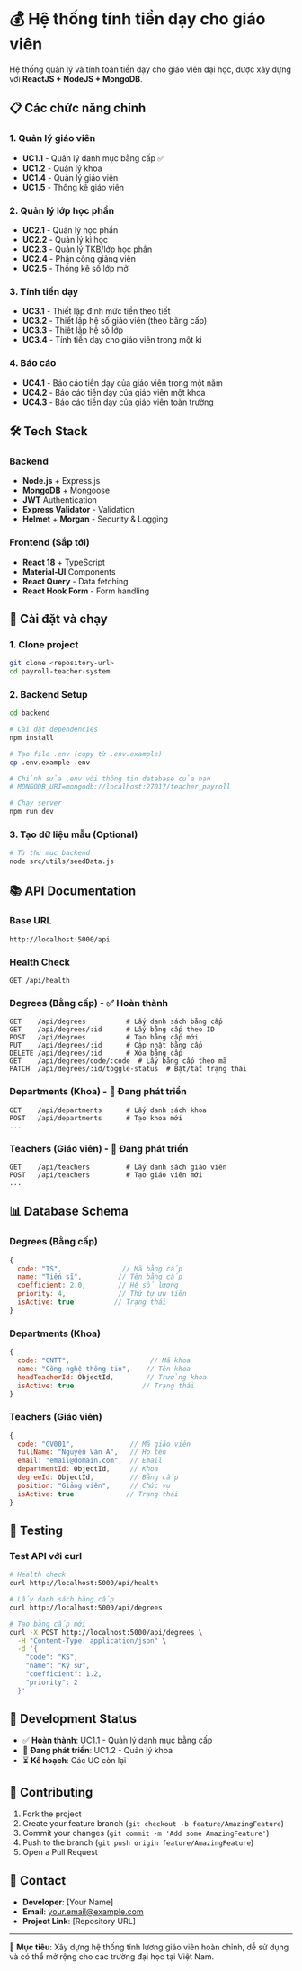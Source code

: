 # 💰 Hệ thống tính tiền dạy cho giáo viên

Hệ thống quản lý và tính toán tiền dạy cho giáo viên đại học, được xây dựng với **ReactJS + NodeJS + MongoDB**.

## 📋 Các chức năng chính

### 1. Quản lý giáo viên
- **UC1.1** - Quản lý danh mục bằng cấp ✅
- **UC1.2** - Quản lý khoa 
- **UC1.4** - Quản lý giáo viên 
- **UC1.5** - Thống kê giáo viên 

### 2. Quản lý lớp học phần
- **UC2.1** - Quản lý học phần
- **UC2.2** - Quản lý kì học
- **UC2.3** - Quản lý TKB/lớp học phần
- **UC2.4** - Phân công giảng viên
- **UC2.5** - Thống kê số lớp mở

### 3. Tính tiền dạy
- **UC3.1** - Thiết lập định mức tiền theo tiết
- **UC3.2** - Thiết lập hệ số giáo viên (theo bằng cấp)
- **UC3.3** - Thiết lập hệ số lớp
- **UC3.4** - Tính tiền dạy cho giáo viên trong một kì

### 4. Báo cáo
- **UC4.1** - Báo cáo tiền dạy của giáo viên trong một năm
- **UC4.2** - Báo cáo tiền dạy của giáo viên một khoa
- **UC4.3** - Báo cáo tiền dạy của giáo viên toàn trường

## 🛠️ Tech Stack

### Backend
- **Node.js** + Express.js
- **MongoDB** + Mongoose
- **JWT** Authentication
- **Express Validator** - Validation
- **Helmet** + **Morgan** - Security & Logging

### Frontend (Sắp tới)
- **React 18** + TypeScript
- **Material-UI** Components
- **React Query** - Data fetching
- **React Hook Form** - Form handling

## 🚀 Cài đặt và chạy

### 1. Clone project
```bash
git clone <repository-url>
cd payroll-teacher-system
```

### 2. Backend Setup
```bash
cd backend

# Cài đặt dependencies
npm install

# Tạo file .env (copy từ .env.example)
cp .env.example .env

# Chỉnh sửa .env với thông tin database của bạn
# MONGODB_URI=mongodb://localhost:27017/teacher_payroll

# Chạy server
npm run dev
```

### 3. Tạo dữ liệu mẫu (Optional)
```bash
# Từ thư mục backend
node src/utils/seedData.js
```

## 📚 API Documentation

### Base URL
```
http://localhost:5000/api
```

### Health Check
```http
GET /api/health
```

### Degrees (Bằng cấp) - ✅ Hoàn thành
```http
GET    /api/degrees          # Lấy danh sách bằng cấp
GET    /api/degrees/:id      # Lấy bằng cấp theo ID
POST   /api/degrees          # Tạo bằng cấp mới
PUT    /api/degrees/:id      # Cập nhật bằng cấp
DELETE /api/degrees/:id      # Xóa bằng cấp
GET    /api/degrees/code/:code  # Lấy bằng cấp theo mã
PATCH  /api/degrees/:id/toggle-status  # Bật/tắt trạng thái
```

### Departments (Khoa) - 🔄 Đang phát triển
```http
GET    /api/departments      # Lấy danh sách khoa
POST   /api/departments      # Tạo khoa mới
...
```

### Teachers (Giáo viên) - 🔄 Đang phát triển
```http
GET    /api/teachers         # Lấy danh sách giáo viên  
POST   /api/teachers         # Tạo giáo viên mới
...
```

## 📊 Database Schema

### Degrees (Bằng cấp)
```javascript
{
  code: "TS",               // Mã bằng cấp
  name: "Tiến sĩ",         // Tên bằng cấp
  coefficient: 2.0,        // Hệ số lương
  priority: 4,             // Thứ tự ưu tiên
  isActive: true          // Trạng thái
}
```

### Departments (Khoa)
```javascript
{
  code: "CNTT",                    // Mã khoa
  name: "Công nghệ thông tin",    // Tên khoa
  headTeacherId: ObjectId,        // Trưởng khoa
  isActive: true                 // Trạng thái
}
```

### Teachers (Giáo viên)
```javascript
{
  code: "GV001",              // Mã giáo viên
  fullName: "Nguyễn Văn A",   // Họ tên
  email: "email@domain.com",  // Email
  departmentId: ObjectId,     // Khoa
  degreeId: ObjectId,         // Bằng cấp
  position: "Giảng viên",     // Chức vụ
  isActive: true             // Trạng thái
}
```

## 🧪 Testing

### Test API với curl
```bash
# Health check
curl http://localhost:5000/api/health

# Lấy danh sách bằng cấp
curl http://localhost:5000/api/degrees

# Tạo bằng cấp mới
curl -X POST http://localhost:5000/api/degrees \
  -H "Content-Type: application/json" \
  -d '{
    "code": "KS",
    "name": "Kỹ sư",
    "coefficient": 1.2,
    "priority": 2
  }'
```

## 📝 Development Status

- ✅ **Hoàn thành**: UC1.1 - Quản lý danh mục bằng cấp
- 🔄 **Đang phát triển**: UC1.2 - Quản lý khoa
- ⏳ **Kế hoạch**: Các UC còn lại

## 🤝 Contributing

1. Fork the project
2. Create your feature branch (`git checkout -b feature/AmazingFeature`)
3. Commit your changes (`git commit -m 'Add some AmazingFeature'`)
4. Push to the branch (`git push origin feature/AmazingFeature`)
5. Open a Pull Request

## 📧 Contact

- **Developer**: [Your Name]
- **Email**: your.email@example.com
- **Project Link**: [Repository URL]

---

**🎯 Mục tiêu**: Xây dựng hệ thống tính lương giáo viên hoàn chỉnh, dễ sử dụng và có thể mở rộng cho các trường đại học tại Việt Nam. 